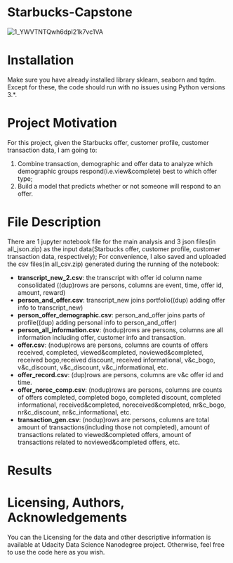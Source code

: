 # Starbucks-Capstone
![1_YWVTNTQwh6dpI21k7vc1VA](https://user-images.githubusercontent.com/39211262/82521307-e8daf800-9b43-11ea-97f5-1e65affca8c0.png)

# Installation
Make sure you have already installed library sklearn, seaborn and tqdm. Except for these, the code should run with no issues using Python versions 3.*.

# Project Motivation
For this project, given the Starbucks offer, customer profile, customer transaction data, I am going to:
1. Combine transaction, demographic and offer data to analyze which demographic groups respond(i.e.view&complete) best to which offer type;
2. Build a model that predicts whether or not someone will respond to an offer.

# File Description
There are 1 jupyter notebook file for the main analysis and 3 json files(in all_json.zip) as the input data(Starbucks offer, customer profile, customer transaction data, respectively); For convenience, I also saved and uploaded the csv files(in all_csv.zip) generated during the running of the notebook:
- **transcript_new_2.csv**: the transcript with offer id column name consolidated ((dup)rows are persons, columns are event, time, offer id, amount, reward)
- **person_and_offer.csv**: transcript_new joins portfolio((dup) adding offer info to transcript_new)
- **person_offer_demographic.csv**: person_and_offer joins parts of profile((dup) adding personal info to person_and_offer)
- **person_all_information.csv**: (nodup)rows are persons, columns are all information including offer, customer info and transaction.
- **offer.csv**: (nodup)rows are persons, columns are counts of offers received, completed, viewed&completed, noviewed&completed, received bogo,received discount, received informational, v&c_bogo, v&c_discount, v&c_discount, v&c_informational, etc.
- **offer_record.csv**: (dup)rows are persons, columns are v&c offer id and time.
- **offer_norec_comp.csv**: (nodup)rows are persons, columns are counts of offers completed, completed bogo, completed discount, completed informational, received&completed, noreceived&completed, nr&c_bogo, nr&c_discount, nr&c_informational, etc.
- **transaction_gen.csv**: (nodup)rows are persons, columns are total amount of transactions(including those not completed), amount of transactions related to viewed&completed offers, amount of transactions related to noviewed&completed offers, etc. 

# Results


# Licensing, Authors, Acknowledgements
You can the Licensing for the data and other descriptive information is available at Udacity Data Science Nanodegree project. Otherwise, feel free to use the code here as you wish.
